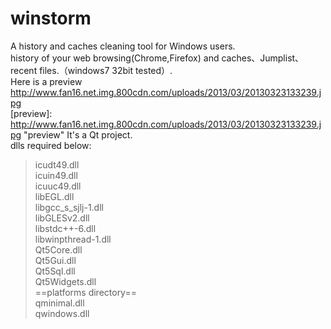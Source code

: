 winstorm
========
A history and caches cleaning tool for Windows users.<br />
history of your web browsing(Chrome,Firefox) and caches、Jumplist、recent files.（windows7 32bit tested）.<br />
Here is a preview http://www.fan16.net.img.800cdn.com/uploads/2013/03/20130323133239.jpg <br />
[preview]: http://www.fan16.net.img.800cdn.com/uploads/2013/03/20130323133239.jpg  "preview"
It's a Qt project.<br />
dlls required below:<br />
>icudt49.dll<br />
>icuin49.dll <br />
>icuuc49.dll <br />
>libEGL.dll <br />
>libgcc_s_sjlj-1.dll <br />
>libGLESv2.dll<br />
>libstdc++-6.dll <br />
>libwinpthread-1.dll <br />
>Qt5Core.dll<br />
>Qt5Gui.dll<br />
>Qt5Sql.dll <br />
>Qt5Widgets.dll<br />
==platforms directory==<br />
>qminimal.dll<br />
>qwindows.dll<br />
